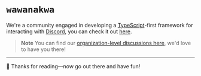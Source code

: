 # `wawanakwa`

We're a community engaged in developing a [TypeScript][ts]-first framework for interacting with
[Discord][discord], you can check it out [here][gh-wawanakwa-wawanakwa].

> **Note**
> You can find our [organization-level discussions here][gh-wawanakwa-discussions], we'd love to
> have you there!

---

🎉 Thanks for reading—now go out there and have fun!

[discord]: https://discord.com/
[ts]: https://typescriptlang.com/
[gh-wawanakwa-discussions]: https://github.com/orgs/wawanakwa/discussions
[gh-wawanakwa-wawanakwa]: https://github.com/wawanakwa/wawanakwa
